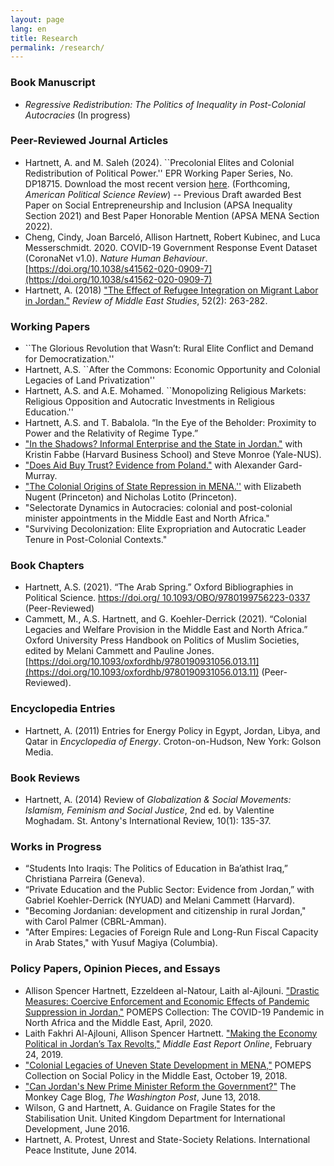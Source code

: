 ```yaml
---
layout: page
lang: en
title: Research
permalink: /research/
---
```


### Book Manuscript
 - _Regressive Redistribution: The Politics of Inequality in Post-Colonial Autocracies_ (In progress)

### Peer-Reviewed Journal Articles
 - Hartnett, A. and M. Saleh (2024). ``Precolonial Elites and Colonial Redistribution of Political Power.'' EPR Working Paper Series, No. DP18715. Download the most recent version [here](https://cepr.org/publications/dp18715). (Forthcoming, _American Political Science Review_)
 -- Previous Draft awarded Best Paper on Social Entrepreneurship and Inclusion (APSA Inequality Section 2021) and Best Paper Honorable Mention (APSA MENA Section 2022).
 - Cheng, Cindy, Joan Barceló, Allison Hartnett, Robert Kubinec, and Luca Messerschmidt. 2020. COVID-19 Government Response Event Dataset (CoronaNet v1.0). _Nature Human Behaviour_. [https://doi.org/10.1038/s41562-020-0909-7](https://doi.org/10.1038/s41562-020-0909-7)	
 - Hartnett, A. (2018) ["The Effect of Refugee Integration on Migrant Labor in Jordan."](https://www.cambridge.org/core/journals/review-of-middle-east-studies/article/effect-of-refugee-integration-on-migrant-labor-in-jordan/95541D86AA4B631E4F6DD5B4DB021B54/share/609691b425c4ee242e3f2ce060e5f21b1d5b430f#) _Review of Middle East Studies_, 52(2): 263-282.

### Working Papers
 - ``The Glorious Revolution that Wasn’t: Rural Elite Conflict and Demand for Democratization.''
 - Hartnett, A.S. ``After the Commons: Economic Opportunity and Colonial Legacies of Land Privatization''
 - Hartnett, A.S. and A.E. Mohamed. ``Monopolizing Religious Markets: Religious Opposition and Autocratic Investments in Religious Education.''
 - Hartnett, A.S. and T. Babalola. “In the Eye of the Beholder: Proximity to Power and the Relativity of Regime Type.”
 - ["In the Shadows? Informal Enterprise and the State in Jordan."](https://www.hbs.edu/faculty/Pages/item.aspx?num=55770) with Kristin Fabbe (Harvard Business School) and Steve Monroe (Yale-NUS). 
 - ["Does Aid Buy Trust? Evidence from Poland."](https://papers.ssrn.com/sol3/papers.cfm?abstract_id=3325608) with Alexander Gard-Murray. 
 - ["The Colonial Origins of State Repression in MENA.''](https://ssrn.com/abstract=3239093) with Elizabeth Nugent (Princeton) and Nicholas Lotito (Princeton).
 - "Selectorate Dynamics in Autocracies: colonial and post-colonial minister appointments in the Middle East and North Africa."
 - "Surviving Decolonization: Elite Expropriation and Autocratic Leader Tenure in Post-Colonial Contexts."


### Book Chapters
- Hartnett, A.S. (2021). “The Arab Spring.” Oxford Bibliographies in Political Science. [https://doi.org/
10.1093/OBO/9780199756223-0337](https://doi.org/10.1093/OBO/9780199756223-0337) (Peer-Reviewed)
- Cammett, M.,  A.S. Hartnett, and G. Koehler-Derrick (2021). “Colonial Legacies and Welfare Provision in the Middle East and North Africa.” Oxford University Press Handbook on Politics of Muslim Societies, edited by Melani Cammett and Pauline Jones. [https://doi.org/10.1093/oxfordhb/9780190931056.013.11](https://doi.org/10.1093/oxfordhb/9780190931056.013.11) (Peer-Reviewed).

### Encyclopedia Entries
 - Hartnett, A. (2011) Entries for Energy Policy in Egypt, Jordan, Libya, and Qatar in _Encyclopedia of Energy_. Croton-on-Hudson, New York: Golson Media.

### Book Reviews
 - Hartnett, A. (2014) Review of _Globalization & Social Movements: Islamism, Feminism and Social Justice_, 2nd ed. by Valentine Moghadam. St. Antony's International Review, 10(1): 135-37.

### Works in Progress
 - “Students Into Iraqis: The Politics of Education in Ba’athist Iraq,” Christiana Parreira (Geneva).
 - “Private Education and the Public Sector: Evidence from Jordan,” with Gabriel Koehler-Derrick (NYUAD) and Melani Cammett (Harvard).
 - "Becoming Jordanian: development and citizenship in rural Jordan," with Carol Palmer (CBRL-Amman).
 - "After Empires: Legacies of Foreign Rule and Long-Run Fiscal Capacity in Arab States," with Yusuf Magiya (Columbia).

### Policy Papers, Opinion Pieces, and Essays
 - Allison Spencer Hartnett, Ezzeldeen al-Natour, Laith al-Ajlouni. ["Drastic Measures: Coercive Enforcement and Economic Effects of Pandemic Suppression in Jordan,"](https://pomeps.org/drastic-measures-coercive-enforcement-and-economic-effects-of-pandemic-suppression-in-jordan) POMEPS Collection: The COVID-19 Pandemic in North Africa and the Middle East, April, 2020.
 - Laith Fakhri Al-Ajlouni, Allison Spencer Hartnett. ["Making the Economy Political in Jordan’s Tax Revolts,"](https://merip.org/2019/02/making-the-economy-political-in-jordans-tax-revolts/) _Middle East Report Online_, February 24, 2019.
 - ["Colonial Legacies of Uneven State Development in MENA,"](https://pomeps.org/2018/08/01/colonial-legacies-of-uneven-state-development-in-mena/) POMEPS Collection on Social Policy in the Middle East, October 19, 2018.
 - ["Can Jordan's New Prime Minister Reform the Government?"](https://www.washingtonpost.com/news/monkey-cage/wp/2018/06/13/can-jordans-new-prime-minister-reform-the-government/?utm_term=.c82dc5d4be8e) The Monkey Cage Blog, _The Washington Post_, June 13, 2018.
 - Wilson, G and Hartnett, A. Guidance on Fragile States for the Stabilisation Unit. United Kingdom Department for International Development,  June 2016.
 - Hartnett, A. Protest, Unrest and State-Society Relations. International Peace Institute,  June 2014.	


